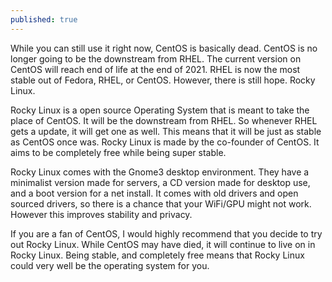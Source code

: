 ```yaml
---
published: true
---
```


While you can still use it right now, CentOS is basically dead. CentOS is no longer going to be the downstream from RHEL. The current version on CentOS will reach end of life at the end of 2021. RHEL is now the most stable out of Fedora, RHEL, or CentOS. However, there is still hope. Rocky Linux. 

Rocky Linux is a open source Operating System that is meant to take the place of CentOS. It will be the downstream from RHEL. So whenever RHEL gets a update, it will get one as well. This means that it will be just as stable as CentOS once was. Rocky Linux is made by the co-founder of CentOS. It aims to be completely free while being super stable. 

Rocky Linux comes with the Gnome3 desktop environment. They have a minimalist version made for servers, a CD version made for desktop use, and a boot version for a net install. It comes with old drivers and open sourced drivers, so there is a chance that your WiFi/GPU might not work. However this improves stability and privacy.

If you are a fan of CentOS, I would highly recommend that you decide to try out Rocky Linux. While CentOS may have died, it will continue to live on in Rocky Linux. Being stable, and completely free means that Rocky Linux could very well be the operating system for you.
